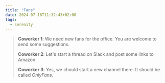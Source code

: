 ```yaml
---
title: "Fans"
date: 2024-07-16T11:32:43+02:00
tags:
  - serenity
---
```


> **Coworker 1**: We need new fans for the office. You are welcome to send some
> suggestions.
>
> **Coworker 2**: Let's start a thread on Slack and post some links to Amazon.
>
> **Coworker 3**: Yes, we chould start a new channel there. It should be called
> _OnlyFans_.

